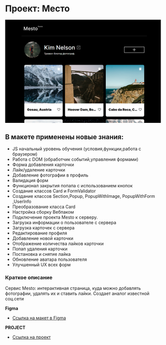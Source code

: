 # Проект: Место
![Превью проекта](https://github.com/mintolime/mesto/blob/main/src/images/preview.png)
## В макете применены новые знания:

- JS начальный уровень обучения (условия,функции,работа с браузером)
- Работа с DOM (обработчик событий,управления формами)
- Форма добавления карточки
- Лайк/удаление карточки
- Добавление фотографии в профиль
- Валидация форм
- Функционал закрытия попапа с использованием кнопок
- Создание классов Card и FormValidator
- Создание классов Section,Popup, PopupWithImage, PopupWithForm ,UserInfo
- Преобразование класса Card
- Настройка сборку Вебпаком
- Подключение проекта Mesto к серверу.
- Загрузка информации о пользователе с сервера
- Загрузка карточек с сервера
- Редактирование профиля
- Добавление новой карточки
- Отображение количества лайков карточки
- Попап удаления карточки
- Постановка и снятие лайка
- Обновление аватара пользователя
- Улучшенный UX всех форм 

### Краткое описание

Сервис Mesto: интерактивная страница, куда можно добавлять фотографии, удалять их и ставить лайки.
Создает аналог известной соц.сети

**Figma**

- [Ссылка на макет в Figma](https://www.figma.com/file/2cn9N9jSkmxD84oJik7xL7/JavaScript.-Sprint-4?node-id=0%3A1)

**PROJECT**

- [Ссылка на проект](https://mintolime.github.io/mesto/)
